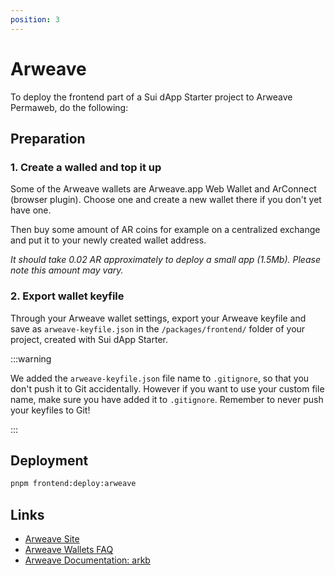 ```yaml
---
position: 3
---
```


# Arweave

To deploy the frontend part of a Sui dApp Starter project to Arweave Permaweb, do the following:

## Preparation

### 1. Create a walled and top it up

Some of the Arweave wallets are Arweave.app Web Wallet and ArConnect (browser plugin). Choose one and create a new wallet there if you don't yet have one.

Then buy some amount of AR coins for example on a centralized exchange and put it to your newly created wallet address. 

_It should take 0.02 AR approximately to deploy a small app (1.5Mb). Please note this amount may vary._

### 2. Export wallet keyfile

Through your Arweave wallet settings, export your Arweave keyfile and save as `arweave-keyfile.json` in the `/packages/frontend/` folder of your project, created with Sui dApp Starter.

:::warning

We added the `arweave-keyfile.json` file name to `.gitignore`, so that you don't push it to Git accidentally.
However if you want to use your custom file name, make sure you have added it to `.gitignore`.
Remember to never push your keyfiles to Git!

:::

## Deployment

```bash
pnpm frontend:deploy:arweave
```

## Links

* [Arweave Site](https://www.arweave.org/)
* [Arweave Wallets FAQ](https://docs.arweave.org/developers/wallets/wallet-faq)
* [Arweave Documentation: arkb](https://cookbook.arweave.dev/guides/deployment/arkb.html)
